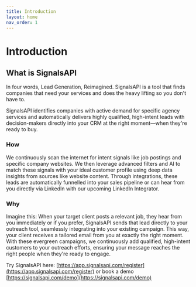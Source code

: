 ```yaml
---
title: Introduction
layout: home
nav_order: 1
---
```


# Introduction

## What is SignalsAPI

In four words, Lead Generation, Reimagined. SignalsAPI is a tool that finds companies that need your services and does the heavy lifting so you don't have to.

SignalsAPI identifies companies with active demand for specific agency services and automatically delivers highly qualified, high-intent leads with decision-makers directly into your CRM at the right moment—when they're ready to buy.

### How

We continuously scan the internet for intent signals like job postings and specific company websites. We then leverage advanced filters and AI to match these signals with your ideal customer profile using deep data insights from sources like website content. Through integrations, these leads are automatically funnelled into your sales pipeline or can hear from you directly via LinkedIn with our upcoming LinkedIn Integrator.

### Why

Imagine this: When your target client posts a relevant job, they hear from you immediately or if you prefer, SignalsAPI sends that lead directly to your outreach tool, seamlessly integrating into your existing campaign. This way, your client receives a tailored email from you at exactly the right moment. With these evergreen campaigns, we continuously add qualified, high-intent customers to your outreach efforts, ensuring your message reaches the right people when they're ready to engage.

Try SignalsAPI here: [https://app.signalsapi.com/register](https://app.signalsapi.com/register) or book a demo [https://signalsapi.com/demo](https://signalsapi.com/demo)
